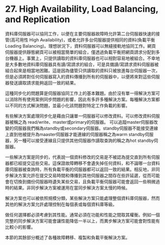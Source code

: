# 27. High Availability, Load Balancing, and Replication

資料庫伺服器可以協同工作，以便在主要伺服器故障時允許第二台伺服器快速的接管(高可用性 High Availability)，或者允許多台伺服器提供相同的資料(負載平衡 Loading Balancing)。理想狀況下，資料伺服器可以無縫接軌地協同工作。網頁伺服器提供靜態網頁可以被相當簡單的組合，僅透過負載平衡把網頁請求分配到多台機器上。事實上，只提供讀取的資料庫伺服器也可以相對容易地被組合。不幸地是大多數地資料庫伺服器具有讀/寫請求的組合，可是具備讀/寫請求資料伺服器被組合起來是相當地困難。這是因為儘管只供讀取的資料只被放進每台伺服器一次，但是必須將對任何伺服器寫入的資料傳播到所有的伺服器中，以便將來對這些伺服器發送讀取請求能夠返回一致的結果。

這種同步化的問題算是伺服器協同工作上的基本難題。由於沒有單一得解決方案可以消除所有使用案例同步問題的影響，因此有多許多種解決方案。每種解決方案都以不同的方式解決問題，並最小化該問題對特定工作負載的影響。

有些解決方案處理同步化是藉由只讓單一伺服器可以修改資料。可以修改資料伺服器被稱之為 read/write、master或primary的伺服器。 可以追蹤master伺服器改變的伺服器我們稱為standby或secondary伺服器。standby伺服器不能接受連線上直到他被提升為maaster伺服器才能連線的伺服器稱之為warm standby伺服器，另一種可以接受連線且只提供其他伺服器作讀取查詢的稱之為hot standby伺服器。

一些解決方案是同步的，代表說一個資料修改的交易是不被認為提交直到所有伺服器都已經提交這些交易。這保證故障轉移不會遺失掉任何資料，和不論哪一台資料庫伺服器被查詢時，所有負載平衡的伺服器都可以返回一致的結果。相反地，非同步解決方案允許在提交交易時間和傳播到其他伺服器之間存在些許延遲，從而可能會在切換到備份伺服器時遺失某些交易，且負載平衡伺服器可能會返回一些稍微過時的結果。非同步解決方案被運用在當同步解決方案太慢的時候。

解決方案也可以被依照規模分類，某些解決方案只能處理整個資料庫伺服器，然而其他的解決方案允許處理控制在每個表或每個資料庫等級。

做任何選擇都必須考慮到其性能。通常必須在功能和性能之間取其權衡。例如一個完整的同步解決方案可能會讓性能降低一半以上，而異步解決方案可能會對性能有比較小的影響。

本節的其餘部分概述了各種故障轉移、複製和負載平衡解決方案。
